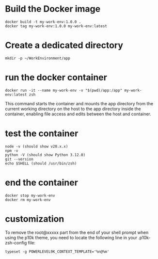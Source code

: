 # Build the Docker image
```
docker build -t my-work-env:1.0.0 .
docker tag my-work-env:1.0.0 my-work-env:latest
```
# Create a dedicated directory
```
mkdir -p ~/WorkEnvironment/app
```

# run the docker container
```
docker run -it --name my-work-env -v "$(pwd)/app:/app" my-work-env:latest zsh
```

This command starts the container and mounts the app directory from the current working directory on the host to the app directory inside the container, enabling file access and edits between the host and container.

# test the container
```
node -v (should show v20.x.x)
npm -v
python -V (should show Python 3.12.0)
git --version
echo $SHELL (should /usr/bin/zsh)
```

# end the container
```
docker stop my-work-env
docker rm my-work-env
```

# customization
To remove the root@xxxxx part from the end of your shell prompt when using the p10k theme, you need to locate the following line in your .p10k-zsh-config file:
```
typeset -g POWERLEVEL9K_CONTEXT_TEMPLATE='%n@%m'
```
